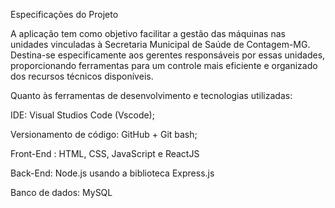 Especificações do Projeto

A aplicação tem como objetivo facilitar a gestão das máquinas nas unidades vinculadas à Secretaria Municipal de Saúde de Contagem-MG. Destina-se especificamente aos gerentes responsáveis por essas unidades, proporcionando ferramentas para um controle mais eficiente e organizado dos recursos técnicos disponíveis.

Quanto às ferramentas de desenvolvimento e tecnologias utilizadas:

IDE: Visual Studios Code (Vscode);

Versionamento de código: GitHub + Git bash;

Front-End : HTML, CSS, JavaScript e ReactJS

Back-End: Node.js usando a biblioteca Express.js

Banco de dados: MySQL

